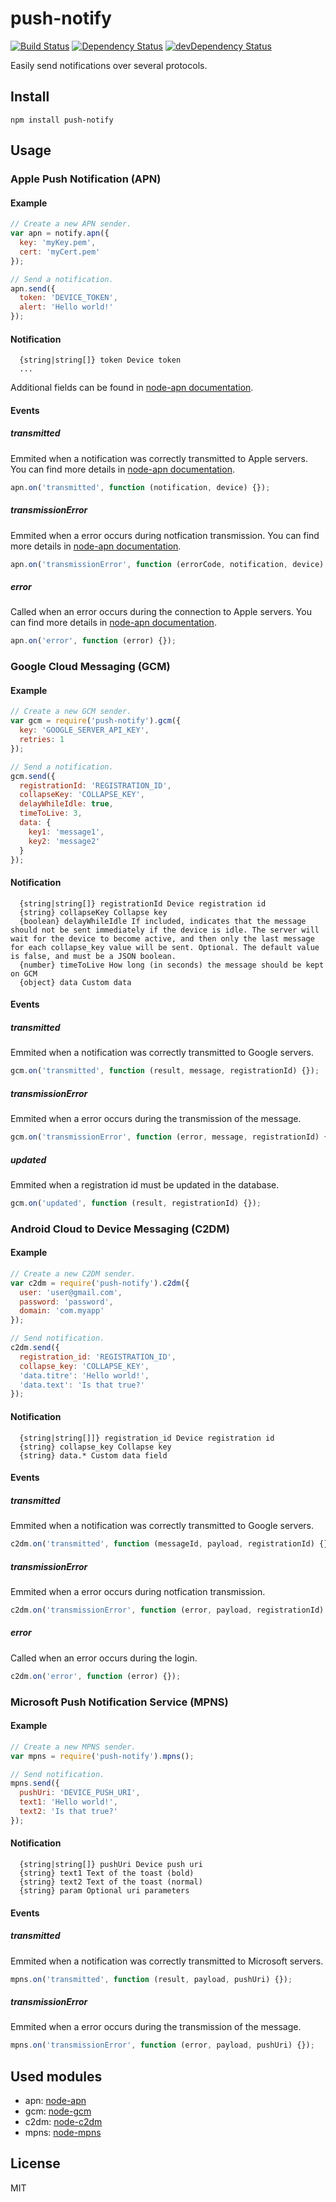 # push-notify
[![Build Status](https://travis-ci.org/neoziro/push-notify.svg?branch=master)](https://travis-ci.org/neoziro/push-notify)
[![Dependency Status](https://david-dm.org/neoziro/push-notify.svg?theme=shields.io)](https://david-dm.org/neoziro/push-notify)
[![devDependency Status](https://david-dm.org/neoziro/push-notify/dev-status.svg?theme=shields.io)](https://david-dm.org/neoziro/push-notify#info=devDependencies)

Easily send notifications over several protocols.

## Install

```
npm install push-notify
```

## Usage

### Apple Push Notification (APN)

#### Example

```js
// Create a new APN sender.
var apn = notify.apn({
  key: 'myKey.pem',
  cert: 'myCert.pem'
});

// Send a notification.
apn.send({
  token: 'DEVICE_TOKEN',
  alert: 'Hello world!'
});
```

#### Notification

```
  {string|string[]} token Device token
  ...
```

Additional fields can be found in [node-apn documentation](https://github.com/argon/node-apn/blob/master/doc/apn.markdown#class-apnnotification).

#### Events

##### transmitted

Emmited when a notification was correctly transmitted to Apple servers. You can find more details in [node-apn documentation](https://github.com/argon/node-apn/blob/master/doc/apn.markdown#event-transmitted).

```js
apn.on('transmitted', function (notification, device) {});
```

##### transmissionError

Emmited when a error occurs during notfication transmission. You can find more details in [node-apn documentation](https://github.com/argon/node-apn/blob/master/doc/apn.markdown#event-transmissionerror).

```js
apn.on('transmissionError', function (errorCode, notification, device) {});
```

##### error

Called when an error occurs during the connection to Apple servers. You can find more details in [node-apn documentation](https://github.com/argon/node-apn/blob/master/doc/apn.markdown#event-error).

```js
apn.on('error', function (error) {});
```

### Google Cloud Messaging (GCM)

#### Example

```js
// Create a new GCM sender.
var gcm = require('push-notify').gcm({
  key: 'GOOGLE_SERVER_API_KEY',
  retries: 1
});

// Send a notification.
gcm.send({
  registrationId: 'REGISTRATION_ID',
  collapseKey: 'COLLAPSE_KEY',
  delayWhileIdle: true,
  timeToLive: 3,
  data: {
    key1: 'message1',
    key2: 'message2'
  }
});
```

#### Notification

```
  {string|string[]} registrationId Device registration id
  {string} collapseKey Collapse key
  {boolean} delayWhileIdle If included, indicates that the message should not be sent immediately if the device is idle. The server will wait for the device to become active, and then only the last message for each collapse_key value will be sent. Optional. The default value is false, and must be a JSON boolean.
  {number} timeToLive How long (in seconds) the message should be kept on GCM 
  {object} data Custom data
```

#### Events

##### transmitted

Emmited when a notification was correctly transmitted to Google servers.

```js
gcm.on('transmitted', function (result, message, registrationId) {});
```

##### transmissionError

Emmited when a error occurs during the transmission of the message.

```js
gcm.on('transmissionError', function (error, message, registrationId) {});
```

##### updated

Emmited when a registration id must be updated in the database.

```js
gcm.on('updated', function (result, registrationId) {});
```

### Android Cloud to Device Messaging (C2DM)

#### Example

```js
// Create a new C2DM sender.
var c2dm = require('push-notify').c2dm({
  user: 'user@gmail.com',
  password: 'password',
  domain: 'com.myapp'
});

// Send notification.
c2dm.send({
  registration_id: 'REGISTRATION_ID',
  collapse_key: 'COLLAPSE_KEY',
  'data.titre': 'Hello world!',
  'data.text': 'Is that true?'
});
```

#### Notification

```
  {string|string[]]} registration_id Device registration id
  {string} collapse_key Collapse key
  {string} data.* Custom data field
```

#### Events

##### transmitted

Emmited when a notification was correctly transmitted to Google servers.

```js
c2dm.on('transmitted', function (messageId, payload, registrationId) {});
```

##### transmissionError

Emmited when a error occurs during notfication transmission.

```js
c2dm.on('transmissionError', function (error, payload, registrationId) {});
```

##### error

Called when an error occurs during the login.

```js
c2dm.on('error', function (error) {});
```

### Microsoft Push Notification Service (MPNS)

#### Example

```js
// Create a new MPNS sender.
var mpns = require('push-notify').mpns();

// Send notification.
mpns.send({
  pushUri: 'DEVICE_PUSH_URI',
  text1: 'Hello world!',
  text2: 'Is that true?'
});
```

#### Notification

```
  {string|string[]} pushUri Device push uri
  {string} text1 Text of the toast (bold)
  {string} text2 Text of the toast (normal)
  {string} param Optional uri parameters
```

#### Events

##### transmitted

Emmited when a notification was correctly transmitted to Microsoft servers.

```js
mpns.on('transmitted', function (result, payload, pushUri) {});
```

##### transmissionError

Emmited when a error occurs during the transmission of the message.

```js
mpns.on('transmissionError', function (error, payload, pushUri) {});
```

## Used modules

* apn: [node-apn](https://github.com/argon/node-apn)
* gcm: [node-gcm](https://github.com/ToothlessGear/node-gcm)
* c2dm: [node-c2dm](https://github.com/SpeCT/node-c2dm)
* mpns: [node-mpns](https://github.com/jeffwilcox/mpns)

## License

MIT
